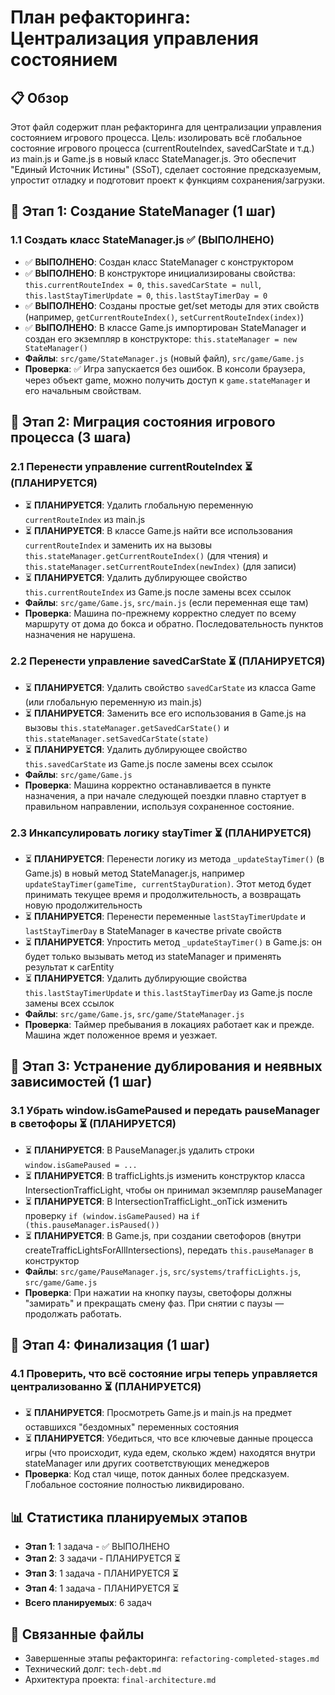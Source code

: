 # План рефакторинга: Централизация управления состоянием

## 📋 Обзор
Этот файл содержит план рефакторинга для централизации управления состоянием игрового процесса. Цель: изолировать всё глобальное состояние игрового процесса (currentRouteIndex, savedCarState и т.д.) из main.js и Game.js в новый класс StateManager.js. Это обеспечит "Единый Источник Истины" (SSoT), сделает состояние предсказуемым, упростит отладку и подготовит проект к функциям сохранения/загрузки.

## 🎯 Этап 1: Создание StateManager (1 шаг)

### 1.1 Создать класс StateManager.js ✅ (ВЫПОЛНЕНО)
- ✅ **ВЫПОЛНЕНО**: Создан класс StateManager с конструктором
- ✅ **ВЫПОЛНЕНО**: В конструкторе инициализированы свойства: `this.currentRouteIndex = 0`, `this.savedCarState = null`, `this.lastStayTimerUpdate = 0`, `this.lastStayTimerDay = 0`
- ✅ **ВЫПОЛНЕНО**: Созданы простые get/set методы для этих свойств (например, `getCurrentRouteIndex()`, `setCurrentRouteIndex(index)`)
- ✅ **ВЫПОЛНЕНО**: В классе Game.js импортирован StateManager и создан его экземпляр в конструкторе: `this.stateManager = new StateManager()`
- **Файлы**: `src/game/StateManager.js` (новый файл), `src/game/Game.js`
- **Проверка**: ✅ Игра запускается без ошибок. В консоли браузера, через объект game, можно получить доступ к `game.stateManager` и его начальным свойствам.

## 🎯 Этап 2: Миграция состояния игрового процесса (3 шага)

### 2.1 Перенести управление currentRouteIndex ⏳ (ПЛАНИРУЕТСЯ)
- ⏳ **ПЛАНИРУЕТСЯ**: Удалить глобальную переменную `currentRouteIndex` из main.js
- ⏳ **ПЛАНИРУЕТСЯ**: В классе Game.js найти все использования `currentRouteIndex` и заменить их на вызовы `this.stateManager.getCurrentRouteIndex()` (для чтения) и `this.stateManager.setCurrentRouteIndex(newIndex)` (для записи)
- ⏳ **ПЛАНИРУЕТСЯ**: Удалить дублирующее свойство `this.currentRouteIndex` из Game.js после замены всех ссылок
- **Файлы**: `src/game/Game.js`, `src/main.js` (если переменная еще там)
- **Проверка**: Машина по-прежнему корректно следует по всему маршруту от дома до бокса и обратно. Последовательность пунктов назначения не нарушена.

### 2.2 Перенести управление savedCarState ⏳ (ПЛАНИРУЕТСЯ)
- ⏳ **ПЛАНИРУЕТСЯ**: Удалить свойство `savedCarState` из класса Game (или глобальную переменную из main.js)
- ⏳ **ПЛАНИРУЕТСЯ**: Заменить все его использования в Game.js на вызовы `this.stateManager.getSavedCarState()` и `this.stateManager.setSavedCarState(state)`
- ⏳ **ПЛАНИРУЕТСЯ**: Удалить дублирующее свойство `this.savedCarState` из Game.js после замены всех ссылок
- **Файлы**: `src/game/Game.js`
- **Проверка**: Машина корректно останавливается в пункте назначения, а при начале следующей поездки плавно стартует в правильном направлении, используя сохраненное состояние.

### 2.3 Инкапсулировать логику stayTimer ⏳ (ПЛАНИРУЕТСЯ)
- ⏳ **ПЛАНИРУЕТСЯ**: Перенести логику из метода `_updateStayTimer()` (в Game.js) в новый метод StateManager.js, например `updateStayTimer(gameTime, currentStayDuration)`. Этот метод будет принимать текущее время и продолжительность, а возвращать новую продолжительность
- ⏳ **ПЛАНИРУЕТСЯ**: Перенести переменные `lastStayTimerUpdate` и `lastStayTimerDay` в StateManager в качестве private свойств
- ⏳ **ПЛАНИРУЕТСЯ**: Упростить метод `_updateStayTimer()` в Game.js: он будет только вызывать метод из stateManager и применять результат к carEntity
- ⏳ **ПЛАНИРУЕТСЯ**: Удалить дублирующие свойства `this.lastStayTimerUpdate` и `this.lastStayTimerDay` из Game.js после замены всех ссылок
- **Файлы**: `src/game/Game.js`, `src/game/StateManager.js`
- **Проверка**: Таймер пребывания в локациях работает как и прежде. Машина ждет положенное время и уезжает.

## 🎯 Этап 3: Устранение дублирования и неявных зависимостей (1 шаг)

### 3.1 Убрать window.isGamePaused и передать pauseManager в светофоры ⏳ (ПЛАНИРУЕТСЯ)
- ⏳ **ПЛАНИРУЕТСЯ**: В PauseManager.js удалить строки `window.isGamePaused = ...`
- ⏳ **ПЛАНИРУЕТСЯ**: В trafficLights.js изменить конструктор класса IntersectionTrafficLight, чтобы он принимал экземпляр pauseManager
- ⏳ **ПЛАНИРУЕТСЯ**: В IntersectionTrafficLight._onTick изменить проверку `if (window.isGamePaused)` на `if (this.pauseManager.isPaused())`
- ⏳ **ПЛАНИРУЕТСЯ**: В Game.js, при создании светофоров (внутри createTrafficLightsForAllIntersections), передать `this.pauseManager` в конструктор
- **Файлы**: `src/game/PauseManager.js`, `src/systems/trafficLights.js`, `src/game/Game.js`
- **Проверка**: При нажатии на кнопку паузы, светофоры должны "замирать" и прекращать смену фаз. При снятии с паузы — продолжать работать.

## 🎯 Этап 4: Финализация (1 шаг)

### 4.1 Проверить, что всё состояние игры теперь управляется централизованно ⏳ (ПЛАНИРУЕТСЯ)
- ⏳ **ПЛАНИРУЕТСЯ**: Просмотреть Game.js и main.js на предмет оставшихся "бездомных" переменных состояния
- ⏳ **ПЛАНИРУЕТСЯ**: Убедиться, что все ключевые данные процесса игры (что происходит, куда едем, сколько ждем) находятся внутри stateManager или других соответствующих менеджеров
- **Проверка**: Код стал чище, поток данных более предсказуем. Глобальное состояние полностью ликвидировано.

## 📊 Статистика планируемых этапов
- **Этап 1**: 1 задача - ✅ ВЫПОЛНЕНО
- **Этап 2**: 3 задачи - ПЛАНИРУЕТСЯ ⏳  
- **Этап 3**: 1 задача - ПЛАНИРУЕТСЯ ⏳
- **Этап 4**: 1 задача - ПЛАНИРУЕТСЯ ⏳
- **Всего планируемых**: 6 задач

## 🔗 Связанные файлы
- Завершенные этапы рефакторинга: `refactoring-completed-stages.md`
- Технический долг: `tech-debt.md`
- Архитектура проекта: `final-architecture.md`
